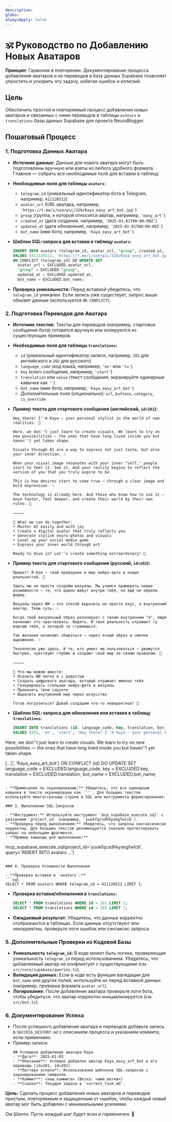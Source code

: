 ```yaml
---
description: 
globs: 
alwaysApply: false
---
```

# 🕉️ Руководство по Добавлению Новых Аватаров

**Принцип:** Гармония в повторении. Документирование процесса добавления аватаров и их переводов в базу данных Supabase позволяет упростить и ускорить эту задачу, избегая ошибок и иллюзий.

## Цель

Обеспечить простой и повторяемый процесс добавления новых аватаров и связанных с ними переводов в таблицы `avatars` и `translations` базы данных Supabase для проекта NeuroBlogger.

## Пошаговый Процесс

### 1. Подготовка Данных Аватара

- **Источник данных:** Данные для нового аватара могут быть подготовлены вручную или взяты из любого удобного формата. Главное — собрать все необходимые поля для вставки в таблицу.
- **Необходимые поля для таблицы `avatars`:**
  - `telegram_id` (уникальный идентификатор бота в Telegram, например, `411128512`)
  - `avatar_url` (URL аватара, например, `'https://t.me/i/userpic/320/Kaya_easy_art_bot.jpg'`)
  - `group` (группа, к которой относится аватар, например, `'easy_art'`)
  - `created_at` (дата создания, например, `'2025-01-01T00:00:00Z'`)
  - `updated_at` (дата обновления, например, `'2025-01-01T00:00:00Z'`)
  - `bot_name` (имя бота, например, `'Kaya_easy_art_bot'`)

- **Шаблон SQL-запроса для вставки в таблицу `avatars`:**
  ```sql
  INSERT INTO avatars (telegram_id, avatar_url, "group", created_at, updated_at, bot_name)
  VALUES (411128512, 'https://t.me/i/userpic/320/Kaya_easy_art_bot.jpg', 'easy_art', '2025-01-01T00:00:00Z', '2025-01-01T00:00:00Z', 'Kaya_easy_art_bot')
  ON CONFLICT (telegram_id) DO UPDATE SET
    avatar_url = EXCLUDED.avatar_url,
    "group" = EXCLUDED."group",
    updated_at = EXCLUDED.updated_at,
    bot_name = EXCLUDED.bot_name;
  ```

- **Проверка уникальности:** Перед вставкой убедитесь, что `telegram_id` уникален. Если запись уже существует, запрос выше обновит данные (используется `ON CONFLICT`).

### 2. Подготовка Переводов для Аватара

- **Источник текстов:** Тексты для переводов (например, стартовое сообщение бота) готовятся вручную или копируются из существующих примеров.
- **Необходимые поля для таблицы `translations`:**
  - `id` (уникальный идентификатор записи, например, `201` для английского и `202` для русского)
  - `language_code` (код языка, например, `'en'` или `'ru'`)
  - `key` (ключ сообщения, например, `'start'`)
  - `translation` или `value` (текст сообщения, экранируйте одинарные кавычки как `''`)
  - `bot_name` (имя бота, например, `'Kaya_easy_art_bot'`)
  - Дополнительные поля (опционально): `url`, `buttons`, `category`, `is_override`

- **Пример текста для стартового сообщения (английский, `id=201`):**
  ```
  Hey there! I''m Kaya — your personal stylist in the world of new realities. 🌟

  Here, we don''t just learn to create visuals. We learn to try on new possibilities — the ones that have long lived inside you but haven''t yet taken shape.

  Visuals through AI are a way to express not just taste, but also your inner direction. 💡

  When your visual image resonates with your inner "self," people start to feel it. See it. And your reality begins to reflect the version of you that you truly aspire to be.

  This is how desires start to come true — through a clear image and bold expression. ✨

  The technology is already here. And those who know how to use it — move faster, feel deeper, and create their world by their own rules. 🚀

  ⸻

  🖖 What we can do together:
  • Master AI easily and with joy
  • Create a digital avatar that truly reflects you
  • Generate stylish neuro-photos and visuals
  • Level up your social media game
  • Express your inner world through art

  Ready to dive in? Let''s create something extraordinary! 🎨
  ```

- **Пример текста для стартового сообщения (русский, `id=202`):**
  ```
  Привет! Я Кая — твой проводник в мир нейро-арта и новых реальностей. 🌟

  Здесь мы не просто создаём визуалы. Мы учимся примерять новые возможности — те, что давно живут внутри тебя, но ещё не обрели форму.

  Визуалы через ИИ — это способ выразить не просто вкус, а внутренний вектор. Твою суть. 💡

  Когда твой визуальный образ резонирует с твоим внутренним "я", люди начинают это чувствовать. Видеть. И твоя реальность отражает ту версию тебя, к которой ты стремишься.

  Так желания начинают сбываться — через ясный образ и смелое выражение. ✨

  Технология уже здесь. И те, кто умеет ею пользоваться — движутся быстрее, чувствуют глубже и создают свой мир по своим правилам. 🚀

  ⸻

  🖖 Что мы можем вместе:
  • Освоить ИИ легко и с радостью
  • Создать цифрового аватара, который отражает именно тебя
  • Генерировать стильные нейро-фото и визуалы
  • Прокачать твои соцсети
  • Выразить внутренний мир через искусство

  Готов погрузиться? Давай создадим что-то невероятное! 🎨
  ```

- **Шаблон SQL-запроса для обновления или вставки в таблицу `translations`:**
  ```sql
  INSERT INTO translations (id, language_code, key, translation, bot_name)
  VALUES (201, 'en', 'start', 'Hey there! I''m Kaya — your personal stylist in the world of new realities. 🌟

Here, we don''t just learn to create visuals. We learn to try on new possibilities — the ones that have long lived inside you but haven''t yet taken shape.

[...]', 'Kaya_easy_art_bot')
  ON CONFLICT (id) DO UPDATE SET
    language_code = EXCLUDED.language_code,
    key = EXCLUDED.key,
    translation = EXCLUDED.translation,
    bot_name = EXCLUDED.bot_name;
  ```

- **Примечание по экранированию:** Убедитесь, что все одинарные кавычки в тексте экранированы как `''`. Для больших текстов используйте многострочные строки в SQL или инструменты форматирования.

### 3. Выполнение SQL-Запросов

- **Инструмент:** Используйте инструмент `mcp_supabase_execute_sql` с указанием `project_id` (например, `yuukfqcsdhkyxegfwlcb`).
- **Проверка перед выполнением:** Убедитесь, что запросы синтаксически корректны. Для больших текстов рекомендуется сначала протестировать запрос на небольшом фрагменте.
- **Пример команды для выполнения:**
  ```
  mcp_supabase_execute_sql(project_id='yuukfqcsdhkyxegfwlcb', query='INSERT INTO avatars ...')
  ```

### 4. Проверка Успешности Выполнения

- **Проверка вставки в `avatars`:**
  ```sql
  SELECT * FROM avatars WHERE telegram_id = 411128512 LIMIT 1;
  ```

- **Проверка вставки/обновления в `translations`:**
  ```sql
  SELECT * FROM translations WHERE id = 201 LIMIT 1;
  SELECT * FROM translations WHERE id = 202 LIMIT 1;
  ```

- **Ожидаемый результат:** Убедитесь, что данные корректно отображаются в таблицах. Если данные отсутствуют или некорректны, проверьте логи ошибок или синтаксис запроса.

### 5. Дополнительные Проверки из Кодовой Базы

- **Уникальность `telegram_id`:** В коде может быть логика, проверяющая уникальность `telegram_id` перед использованием. Убедитесь, что добавляемый аватар не конфликтует с существующими (см. `src/core/supabase/queries.ts`).
- **Валидация данных:** Если в коде есть функции валидации для `bot_name` или других полей, используйте их перед вставкой данных (например, проверка формата `avatar_url`).
- **Логирование:** После добавления аватара проверьте логи бота, чтобы убедиться, что аватар корректно инициализируется (см. `src/bot.ts`).

### 6. Документирование Успеха

- После успешного добавления аватара и переводов добавьте запись в `SUCCESS_HISTORY.md` с описанием процесса и указанием коммита, если применимо.
- Пример записи:
  ```
  ## Успешное добавление аватара Kaya
  - **Дата**: 2025-01-03
  - **Описание**: Успешно добавлен аватар Kaya_easy_art_bot и его переводы (id=201, id=202).
  - **Паттерн успеха**: Использование шаблонов SQL-запросов с экранированием символов.
  - **Коммит**: <хеш_коммита> (Ветка: <имя_ветки>)
  - **Ссылка**: Текущая задача в `current_task.md`.
  ```

**Цель:** Сделать процесс добавления новых аватаров и переводов простым, повторяемым и защищенным от ошибок, чтобы каждый новый аватар мог быть добавлен с минимальными усилиями.

*Ом Шанти. Пусть каждый шаг будет ясен и гармоничен.* 🙏
